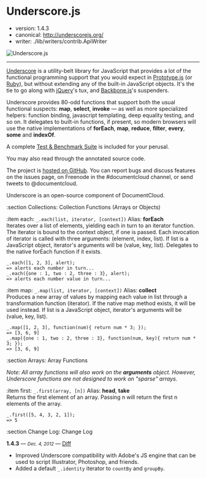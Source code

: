 # Underscore.js

- version: 1.4.3
- canonical: http://underscorejs.org/
- writer: ./lib/writers/contrib.ApiWriter

![Underscore.js](http://underscorejs.org/docs/images/underscore.png)

------------

[Underscore](http://github.com/documentcloud/underscore/) is a utility-belt library for JavaScript that provides a lot of the functional programming support that you would expect in [Prototype.js](http://prototypejs.org/doc/latest/) (or [Ruby](http://www.ruby-doc.org/core/classes/Enumerable.html)), but without extending any of the built-in JavaScript objects. It's the tie to go along with [jQuery](http://docs.jquery.com/)'s tux, and [Backbone.js](http://backbonejs.org/)'s suspenders.

Underscore provides 80-odd functions that support both the usual functional suspects: **map**, **select**, **invoke** — as well as more specialized helpers: function binding, javascript templating, deep equality testing, and so on. It delegates to built-in functions, if present, so modern browsers will use the native implementations of **forEach**, **map**, **reduce**, **filter**, **every**, **some** and **indexOf**.

A complete [Test & Benchmark Suite](http://underscorejs.org/test/) is included for your perusal.

You may also read through the annotated source code.

The project is [hosted on GitHub](http://github.com/documentcloud/underscore/). You can report bugs and discuss features on the issues page, on Freenode in the #documentcloud channel, or send tweets to @documentcloud.

Underscore is an open-source component of DocumentCloud.



:section Collections: Collection Functions (Arrays or Objects)

:item each: `_.each(list, iterator, [context])` <span class="alias">Alias: **forEach**</span><br>
Iterates over a list of elements, yielding each in turn to an iterator function. The iterator is bound to the context object, if one is passed. Each invocation of iterator is called with three arguments: (element, index, list). If list is a JavaScript object, iterator's arguments will be (value, key, list). Delegates to the native forEach function if it exists.

```
_.each([1, 2, 3], alert);
=> alerts each number in turn...
_.each({one : 1, two : 2, three : 3}, alert);
=> alerts each number value in turn...
```

:item map: `_.map(list, iterator, [context])` <span class="alias">Alias: **collect**</span><br>
Produces a new array of values by mapping each value in list through a transformation function (iterator). If the native map method exists, it will be used instead. If list is a JavaScript object, iterator's arguments will be (value, key, list).

```
_.map([1, 2, 3], function(num){ return num * 3; });
=> [3, 6, 9]
_.map({one : 1, two : 2, three : 3}, function(num, key){ return num * 3; });
=> [3, 6, 9]
```

:section Arrays: Array Functions

*Note: All array functions will also work on the __arguments__ object. However, Underscore functions are not designed to work on "sparse" arrays.*

:item first: `_.first(array, [n])` <span class="alias">Alias: **head**, **take**</span><br>
Returns the first element of an array. Passing n will return the first n elements of the array.

```
_.first([5, 4, 3, 2, 1]);
=> 5
```

:section Change Log: Change Log

<b class="header">1.4.3</b> — <small><i>Dec. 4, 2012</i></small> — <a href="https://github.com/documentcloud/underscore/compare/1.4.2...1.4.3">Diff</a>

- Improved Underscore compatibility with Adobe's JS engine that can be used to script Illustrator, Photoshop, and friends.
- Added a default `_.identity` iterator to `countBy` and `groupBy`.
